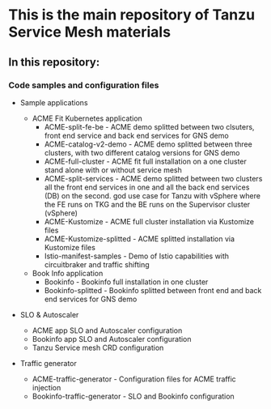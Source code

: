 # This is the main repository of Tanzu Service Mesh materials #

## In this repository: ##

### Code samples and configuration files
   - Sample applications
     - ACME Fit Kubernetes application
       - ACME-split-fe-be - ACME demo splitted between two clsuters, front end service and back end services for GNS demo
       - ACME-catalog-v2-demo - ACME demo splitted between three clusters, with two different catalog versions for GNS demo
       - ACME-full-cluster - ACME fit full installation on a one cluster stand alone with or without service mesh
       - ACME-split-services - ACME demo splitted between two clusters all the front end services in one and all the back end services (DB) on the second. god use case for Tanzu with vSphere where the FE runs on TKG and the BE runs on the Supervisor cluster (vSphere)
       - ACME-Kustomize - ACME full cluster installation via Kustomize files 
       - ACME-Kustomize-splitted - ACME splitted installation via Kustomize files
       - Istio-manifest-samples - Demo of Istio capabilities with circuitbraker and traffic shifting
     - Book Info application
       - Bookinfo - Bookinfo full installation in one cluster
       - Bookinfo-splitted - Bookinfo splitted between front end and back end services for GNS demo
   - SLO & Autoscaler
     - ACME app SLO and Autoscaler configuration
     - Bookinfo app SLO and Autoscaler configuration
     - Tanzu Service mesh CRD configuration

   - Traffic generator
     - ACME-traffic-generator - Configuration files for ACME traffic injection
     - Bookinfo-traffic-generator - SLO and Bookinfo configuration

